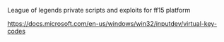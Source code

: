 League of legends private scripts and exploits for ff15 platform

https://docs.microsoft.com/en-us/windows/win32/inputdev/virtual-key-codes
